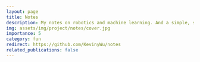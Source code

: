```yaml
---
layout: page
title: Notes
description: My notes on robotics and machine learning. And a simple, streamlined note-taking system.
img: assets/img/project/notes/cover.jpg
importance: 5
category: fun
redirect: https://github.com/KevinyWu/notes
related_publications: false
---
```

